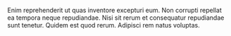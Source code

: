 Enim reprehenderit ut quas inventore excepturi eum. Non corrupti repellat ea tempora neque repudiandae. Nisi sit rerum et consequatur repudiandae sunt tenetur. Quidem est quod rerum. Adipisci rem natus voluptas.